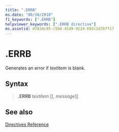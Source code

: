 ```yaml
---
title: ".ERRB"
ms.date: "08/30/2018"
f1_keywords: [".ERRB"]
helpviewer_keywords: [".ERRB directive"]
ms.assetid: d7834c95-c5b8-45d9-9224-692c2d7bff17
---
```

# .ERRB

Generates an error if *textitem* is blank.

## Syntax

> **.ERRB** *textitem* [[, *message*]]

## See also

[Directives Reference](../../assembler/masm/directives-reference.md)<br/>